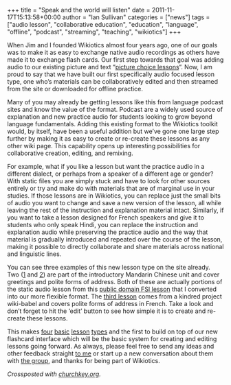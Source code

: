 +++
title = "Speak and the world will listen"
date = 2011-11-17T15:13:58+00:00
author = "Ian Sullivan"
categories = ["news"]
tags = ["audio lesson", "collaborative education", "education", "language", "offline", "podcast", "streaming", "teaching", "wikiotics"]
+++

When Jim and I founded Wikiotics almost four years ago, one of our goals was to make it as easy to exchange native audio recordings as others have made it to exchange flash cards. Our first step towards that goal was adding audio to our existing picture and text “[picture choice lessons](https://web.archive.org/web/20160325183259/http://wikiotics.org/en/Introduction)“. Now, I am proud to say that we have built our first specifically audio focused lesson type, one who’s materials can be collaboratively edited and then streamed from the site or downloaded for offline practice.

Many of you may already be getting lessons like this from language podcast sites and know the value of the format. Podcast are a widely used source of explanation and new practice audio for students looking to grow beyond language fundamentals. Adding this existing format to the Wikiotics toolkit would, by itself, have been a useful addition but we’ve gone one large step further by making it as easy to create or re-create these lessons as any other wiki page. This capability opens up interesting possibilities for collaborative creation, editing, and remixing.

For example, what if you like a lesson but want the practice audio in a different dialect, or perhaps from a speaker of a different age or gender? With static files you are simply stuck and have to look for other sources entirely or try and make do with materials that are of marginal use in your studies. If those lessons are in Wikiotics, you can replace just the small bits of audio you want to change and save a new version of the lesson, all while leaving the rest of the instruction and explanation material intact. Similarly, if you want to take a lesson designed for French speakers and give it to students who only speak Hindi, you can replace the instruction and explanation audio while preserving the practice audio and the way that material is gradually introduced and repeated over the course of the lesson, making it possible to directly collaborate and share materials across national and linguistic lines.

You can see three examples of this new lesson type on the site already. Two ([1](https://web.archive.org/web/20160325183259/http://wikiotics.org/user/ian/FSI-Mandarin-Module01-Unit01 "FSI: Mandarin Module 01 Unit01, part 1") and [2](https://web.archive.org/web/20160325183259/http://http//wikiotics.org/user/ian/FSI-Mandarin-Mosule-01-Unit01-1 "FSI: Mandarin Module 01 Unit01, part 2")) are part of the introductory Mandarin Chinese unit and cover greetings and polite forms of address. Both of these are actually portions of the static audio lesson from this [public domain FSI lesson](https://web.archive.org/web/20160325183259/http://fsi-language-courses.org/Courses/Chinese/Standard%20Chinese/Module%2001%20ORN/FSI%20-%20Standard%20Chinese%20-%20Module%2001%20ORN%20-%20Unit%2001%20-%20Tape%201C-1.mp3 "FSI Mandarin - Unit 1-1") that I converted into our more flexible format. The [third lesson](https://web.archive.org/web/20160325183259/http://wikiotics.org/en/FrenchGreetings-WikiBabel "French greeting lesson from Wiki-babel") comes from a kindred project wiki-babel and covers polite forms of address in French. Take a look and don’t forget to hit the ‘edit’ button to see how simple it is to create and re-create these lessons.

This makes [four](https://web.archive.org/web/20160325183259/http://wikiotics.org/en/Introduction "Picture Choice lesson") [basic](https://web.archive.org/web/20160325183259/http://wikiotics.org/en/Love_and_Money_grammar "Phrase Choice lesson") [lesson](https://web.archive.org/web/20160325183259/http://wikiotics.org/en/Animals "Flash card lesson") [types](https://web.archive.org/web/20160325183259/http://wikiotics.org/en/FrenchGreetings-WikiBabel "Audio lesson") and the first to build on top of our new flashcard interface which will be the basic system for creating and editing lessons going forward. As always, please feel free to send any ideas and other feedback straight [to me](https://web.archive.org/web/20160325183259/mailto:feedback@wikiotics.org) or start up a new conversation about them with [the group](https://web.archive.org/web/20160325183259/mailto:wikiotics@googlegroups.com), and thanks for being part of Wikiotics.

*Crossposted with [churchkey.org](https://web.archive.org/web/20160325183259/http://churchkey.org/2011/11/17/speak-and-the-world-will-listen "churchkey.org").*
